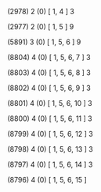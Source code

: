 (2978) 2 (0) [ 1, 4 ] 3 


(2977) 2 (0) [ 1, 5 ] 9 


(5891) 3 (0) [ 1, 5, 6 ] 9 


(8804) 4 (0) [ 1, 5, 6, 7 ] 3 


(8803) 4 (0) [ 1, 5, 6, 8 ] 3 


(8802) 4 (0) [ 1, 5, 6, 9 ] 3 


(8801) 4 (0) [ 1, 5, 6, 10 ] 3 


(8800) 4 (0) [ 1, 5, 6, 11 ] 3 


(8799) 4 (0) [ 1, 5, 6, 12 ] 3 


(8798) 4 (0) [ 1, 5, 6, 13 ] 3 


(8797) 4 (0) [ 1, 5, 6, 14 ] 3 


(8796) 4 (0) [ 1, 5, 6, 15 ]  

